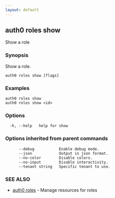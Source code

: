 ```yaml
---
layout: default
---
```

## auth0 roles show

Show a role

### Synopsis

Show a role.

```
auth0 roles show [flags]
```

### Examples

```
auth0 roles show
auth0 roles show <id>
```

### Options

```
  -h, --help   help for show
```

### Options inherited from parent commands

```
      --debug           Enable debug mode.
      --json            Output in json format.
      --no-color        Disable colors.
      --no-input        Disable interactivity.
      --tenant string   Specific tenant to use.
```

### SEE ALSO

* [auth0 roles](auth0_roles.md)	 - Manage resources for roles

